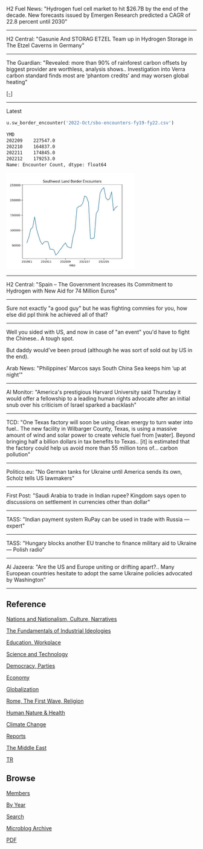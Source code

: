 
H2 Fuel News: "Hydrogen fuel cell market to hit $26.7B by the end of
the decade. New forecasts issued by Emergen Research predicted a CAGR
of 22.8 percent until 2030"

---

H2 Central: "Gasunie And STORAG ETZEL Team up in Hydrogen Storage in
The Etzel Caverns in Germany"

---

The Guardian: "Revealed: more than 90% of rainforest carbon offsets by
biggest provider are worthless, analysis shows.. Investigation into
Verra carbon standard finds most are ‘phantom credits’ and may worsen
global heating"

[[-]](https://www.theguardian.com/environment/2023/jan/18/revealed-forest-carbon-offsets-biggest-provider-worthless-verra-aoe)

---

Latest

```python
u.sw_border_encounter('2022-Oct/sbo-encounters-fy19-fy22.csv')
```

```text
YMD
202209    227547.0
202210    164837.0
202211    174845.0
202212    179253.0
Name: Encounter Count, dtype: float64
```

<img width="340" src="mbl/2023/border_enc_1.jpg"/>

---

H2 Central: "Spain – The Government Increases its Commitment to
Hydrogen with New Aid for 74 Million Euros"

---

Sure not exactly "a good guy" but he was fighting commies for you, how
else did ppl think he achieved all of that?

---

Well you sided with US, and now in case of "an event" you'd have to
fight the Chinese.. A tough spot.

But daddy would've been proud (although he was sort of sold out by US
in the end).

Arab News: "Philippines’ Marcos says South China Sea keeps him ‘up at
night’"

---

Al Monitor: "America's prestigious Harvard University said Thursday it
would offer a fellowship to a leading human rights advocate after an
initial snub over his criticism of Israel sparked a backlash"

---

TCD: "One Texas factory will soon be using clean energy to turn water
into fuel.. The new facility in Wilbarger County, Texas, is using a
massive amount of wind and solar power to create vehicle fuel from
[water]. Beyond bringing half a billion dollars in tax benefits to
Texas.. [it] is estimated that the factory could help us avoid more
than 55 million tons of... carbon pollution"

---

Politico.eu: "No German tanks for Ukraine until America sends its own,
Scholz tells US lawmakers"

---

First Post: "Saudi Arabia to trade in Indian rupee? Kingdom says open
to discussions on settlement in currencies other than dollar"

---

TASS: "Indian payment system RuPay can be used in trade with Russia — expert"

---

TASS: "Hungary blocks another EU tranche to finance military aid to
Ukraine — Polish radio"

---

Al Jazeera: "Are the US and Europe uniting or drifting apart?.. Many
European countries hesitate to adopt the same Ukraine policies
advocated by Washington"

---

## Reference

[Nations and Nationalism, Culture, Narratives](2013/02/nations-and-nationalism.html)

[The Fundamentals of Industrial Ideologies](2011/04/fundamentals-of-industrial-ideologies.html)

[Education, Workplace](2017/09/education-workplace.html)

[Science and Technology](2018/09/science-technology.html)

[Democracy, Parties](2016/11/democracy.html)

[Economy](2018/05/economy.html)

[Globalization](2018/09/globalization.html)

[Rome, The First Wave, Religion](2017/12/rome.html)

[Human Nature & Health](2020/07/human-nature.html)

[Climate Change](2018/12/climate.html)

[Reports](2019/05/reports.html)

[The Middle East](2019/07/middleeast.html)

[TR](../tr)

## Browse

[Members](2022/08/members.html)

[By Year](years.html)

[Search](search.html)

[Microblog Archive](mbl/index.html)

[PDF](https://drive.google.com/uc?export=view&id=1FSi-1MnqXVq_PVTEXzzflwN8-7h92N_R)
